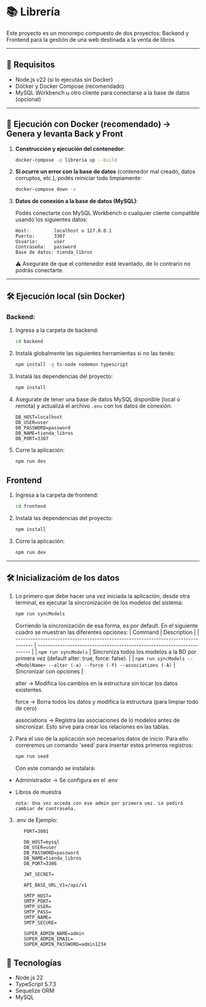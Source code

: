 # 📚 Librería

Este proyecto es un monorepo compuesto de dos proyectos: Backend y Frontend para la gestión de una web destinada a la venta de libros

---

## 🚀 Requisitos

- Node.js v22 (si lo ejecutás sin Docker)
- Docker y Docker Compose (recomendado)
- MySQL Workbench u otro cliente para conectarse a la base de datos (opcional)

---

## 🐳 Ejecución con Docker (recomendado) -> Genera y levanta Back y Front

1. **Construcción y ejecución del contenedor**:

   ```bash
   docker-compose -p libreria up --build
   ```

2. **Si ocurre un error con la base de datos** (contenedor mal creado, datos corruptos, etc.), podés reiniciar todo limpiamente:

   ```bash
   docker-compose down -v
   ```

3. **Datos de conexión a la base de datos (MySQL)**:

   Podés conectarte con MySQL Workbench o cualquier cliente compatible usando los siguientes datos:

   ```
   Host:         localhost o 127.0.0.1
   Puerto:       3307
   Usuario:      user
   Contraseña:   password
   Base de datos: tienda_libros
   ```

   ⚠️ Asegurate de que el contenedor esté levantado, de lo contrario no podrás conectarte.

---

## 🛠️ Ejecución local (sin Docker)

### Backend:

1. Ingresa a la carpeta de backend:

   ```bash
   cd backend
   ```

2. Instalá globalmente las siguientes herramientas si no las tenés:

   ```bash
   npm install -g ts-node nodemon typescript
   ```

3. Instalá las dependencias del proyecto:

   ```bash
   npm install
   ```

4. Asegurate de tener una base de datos MySQL disponible (local o remota) y actualizá el archivo `.env` con los datos de conexión:

   ```env
   DB_HOST=localhost
   DB_USER=user
   DB_PASSWORD=password
   DB_NAME=tienda_libros
   DB_PORT=3307
   ```

5. Corre la aplicación:
   ```bash
   npm run dev
   ```

## Frontend

1. Ingresa a la carpeta de frontend:

   ```bash
   cd frontend
   ```

2. Instalá las dependencias del proyecto:

   ```bash
   npm install
   ```

3. Corre la aplicación:
   ```bash
   npm run dev
   ```

---

## 🛠️ Inicializacióm de los datos

1. Lo primero que debe hacer una vez iniciada la aplicación, desde otra terminal, es ejecutar la sincronización de los modelos del sistema:

   ```bash
   npm run syncModels
   ```

   Corriendo la sincronización de esa forma, es por default. En el siguiente cuadro se muestran las diferentes opciones:
   | Command | Description |
   | --------------------------------------------------------------------------------- | ----------------------------------------------------------------------- |
   | `npm run syncModels` | Sincroniza todos los modelos a la BD por primera vez (default alter: true, force: false). |
   | `npm run syncModels -- <ModelName> --alter (-a) --force (-f) --associations (-A)` | Sincronizar con opciones |

   alter -> Modifica los cambios en la estructura sin tocar los datos existentes.

   force -> Borra todos los datos y modifica la estructura (para limpiar todo de cero)

   associations -> Registra las asociaciones de lo modelos antes de sincronizar. Esto sirve para crear los relaciones en las tablas.

2. Para el uso de la aplicación son necesarios datos de inicio. Para ello correremos un comando 'seed' para insertar estos primeros registros:
   ```bash
   npm run seed
   ```
   Con este comando se instalará:

- Administrador -> Se configura en el .env
- Libros de muestra

      nota: Una vez acceda con ese admin por primera vez. Le pedirá cambiar de contraseña.

3. .env de Ejemplo:

   ```env
      PORT=3001

      DB_HOST=mysql
      DB_USER=user
      DB_PASSWORD=password
      DB_NAME=tienda_libros
      DB_PORT=3306

      JWT_SECRET=

      API_BASE_URL_V1=/api/v1

      SMTP_HOST=
      SMTP_PORT=
      SMTP_USER=
      SMTP_PASS=
      SMTP_NAME=
      SMTP_SECURE=

      SUPER_ADMIN_NAME=admin
      SUPER_ADMIN_EMAIL=
      SUPER_ADMIN_PASSWORD=admin1234
   ```

## 🧪 Tecnologías

- Node.js 22
- TypeScript 5.7.3
- Sequelize ORM
- MySQL
